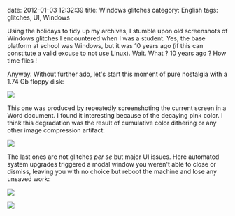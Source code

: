 date: 2012-01-03 12:32:39
title: Windows glitches
category: English
tags: glitches, UI, Windows

Using the holidays to tidy up my archives, I stumble upon old screenshots of Windows glitches I encountered when I was a student. Yes, the base platform at school was Windows, but it was 10 years ago (if this can constitute a valid excuse to not use Linux). Wait. What ? 10 years ago ? How time flies !

Anyway. Without further ado, let's start this moment of pure nostalgia with a 1.74 Gb floppy disk:

![](/static/uploads/2012/01/SizePB.png)

This one was produced by repeatedly screenshoting the current screen in a Word document. I found it interesting because of the decaying pink color. I think this degradation was the result of cumulative color dithering or any other image compression artifact:

![](/static/uploads/2012/01/df.png)

The last ones are not glitches _per se_ but major UI issues. Here automated system upgrades triggered a modal window you weren't able to close or dismiss, leaving you with no choice but reboot the machine and lose any unsaved work:

![](/static/uploads/2012/01/update.png)

![](/static/uploads/2012/01/ie1.png)

